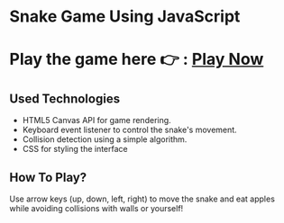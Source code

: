 # Snake Game Using JavaScript

# Play the game here 👉 : [Play Now](https://ramithperera.github.io/snakeGame/)

## Used Technologies
- HTML5 Canvas API for game rendering.
- Keyboard event listener to control the snake's movement.
- Collision detection using a simple algorithm.
- CSS for styling the interface

## How To Play?
Use arrow keys (up, down, left, right) to move the snake and eat apples while avoiding collisions with walls or yourself!</s>
